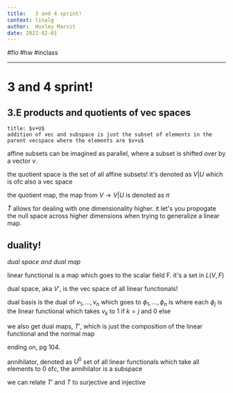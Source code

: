 ```yaml
---
title:   3 and 4 sprint!
context: linalg
author:  Huxley Marvit
date: 2022-02-01
---
```


#flo  #hw #inclass  

***

# 3 and 4 sprint!

## 3.E products and quotients of vec spaces


```ad-def
title: $v+U$
addition of vec and subspace is just the subset of elements in the parent vecspace where the elements are $v+u$
```


affine subsets can be imagined as parallel, where a subset is shifted over by a vector $v$.

the quotient space is the set of all affine subsets! it's denoted as $V|U$
which is ofc also a vec space

the quotient map, the map from $V \to V|U$ is denoted as $\pi$

$\tilde{T}$ allows for dealing with one dimensionality higher. it let's you propogate the null space across higher dimensions when trying to generalize a linear map.

## duality! 
*dual space and dual map*

linear functional is a map which goes to the scalar field F. 
it's a set in $L(V, F)$

dual space, aka $V'$, is the vec space of all linear functionals!

dual basis is the dual of $v_{1}, \dots, v_{n}$ which goes to $\phi_{1}, \dots, \phi_n$ is where each $\phi_{j}$ is the linear functional which takes $v_k$ to 1 if $k=j$ and 0 else

we also get dual maps, $T'$, which is just the composition of the linear functional and the normal map

ending on, pg 104.

annihilator,  denoted as $U^0$
set of all linear functionals which take all elements to 0
ofc, the annihilator is a subspace

we can relate $T'$ and $T$ to surjective and injective

















